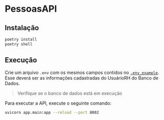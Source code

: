 # PessoasAPI

## Instalação

```bash
poetry install
poetry shell
```

## Execução

Crie um arquivo `.env` com os mesmos campos contidos no [`.env_example`](/.env_example). Esse deverá ser as informações cadastradas do UsuárioRH do Banco de Dados.

> Verifique se o banco de dados está em execução

Para executar a API, execute o seguinte comando:
```bash
uvicorn app.main:app --reload --port 8002
```
